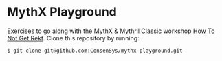 # MythX Playground

Exercises to go along with the MythX & Mythril Classic workshop [How To Not Get Rekt](https://github.com/ConsenSys/devcon4#part-3---security-verification-and-hacking). Clone this repository by running:

```
$ git clone git@github.com:ConsenSys/mythx-playground.git
```

